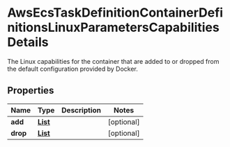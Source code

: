 

# AwsEcsTaskDefinitionContainerDefinitionsLinuxParametersCapabilitiesDetails

The Linux capabilities for the container that are added to or dropped from the default configuration provided by Docker.

## Properties

| Name | Type | Description | Notes |
|------------ | ------------- | ------------- | -------------|
|**add** | [**List**](List.md) |  |  [optional] |
|**drop** | [**List**](List.md) |  |  [optional] |




